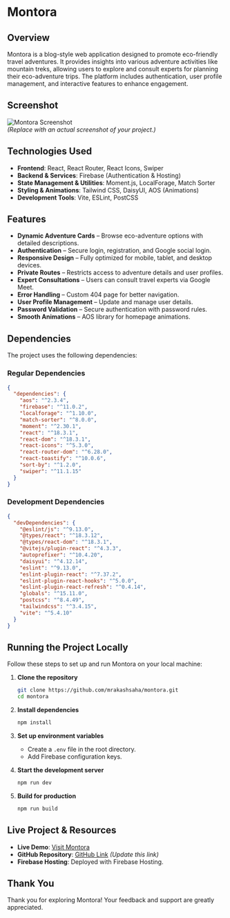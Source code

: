 # Montora

## Overview
Montora is a blog-style web application designed to promote eco-friendly travel adventures. It provides insights into various adventure activities like mountain treks, allowing users to explore and consult experts for planning their eco-adventure trips. The platform includes authentication, user profile management, and interactive features to enhance engagement.

## Screenshot
![Montora Screenshot](path/to/screenshot.png)  
*(Replace with an actual screenshot of your project.)*

## Technologies Used
- **Frontend**: React, React Router, React Icons, Swiper
- **Backend & Services**: Firebase (Authentication & Hosting)
- **State Management & Utilities**: Moment.js, LocalForage, Match Sorter
- **Styling & Animations**: Tailwind CSS, DaisyUI, AOS (Animations)
- **Development Tools**: Vite, ESLint, PostCSS

## Features
- **Dynamic Adventure Cards** – Browse eco-adventure options with detailed descriptions.
- **Authentication** – Secure login, registration, and Google social login.
- **Responsive Design** – Fully optimized for mobile, tablet, and desktop devices.
- **Private Routes** – Restricts access to adventure details and user profiles.
- **Expert Consultations** – Users can consult travel experts via Google Meet.
- **Error Handling** – Custom 404 page for better navigation.
- **User Profile Management** – Update and manage user details.
- **Password Validation** – Secure authentication with password rules.
- **Smooth Animations** – AOS library for homepage animations.

## Dependencies
The project uses the following dependencies:

### Regular Dependencies
```json
{
  "dependencies": {
    "aos": "^2.3.4",
    "firebase": "^11.0.2",
    "localforage": "^1.10.0",
    "match-sorter": "^8.0.0",
    "moment": "^2.30.1",
    "react": "^18.3.1",
    "react-dom": "^18.3.1",
    "react-icons": "^5.3.0",
    "react-router-dom": "^6.28.0",
    "react-toastify": "^10.0.6",
    "sort-by": "^1.2.0",
    "swiper": "^11.1.15"
  }
}
```

### Development Dependencies
```json
{
  "devDependencies": {
    "@eslint/js": "^9.13.0",
    "@types/react": "^18.3.12",
    "@types/react-dom": "^18.3.1",
    "@vitejs/plugin-react": "^4.3.3",
    "autoprefixer": "^10.4.20",
    "daisyui": "^4.12.14",
    "eslint": "^9.13.0",
    "eslint-plugin-react": "^7.37.2",
    "eslint-plugin-react-hooks": "^5.0.0",
    "eslint-plugin-react-refresh": "^0.4.14",
    "globals": "^15.11.0",
    "postcss": "^8.4.49",
    "tailwindcss": "^3.4.15",
    "vite": "^5.4.10"
  }
}
```

## Running the Project Locally
Follow these steps to set up and run Montora on your local machine:

1. **Clone the repository**  
   ```bash
   git clone https://github.com/mrakashsaha/montora.git
   cd montora
   ```

2. **Install dependencies**  
   ```bash
   npm install
   ```

3. **Set up environment variables**  
   - Create a `.env` file in the root directory.
   - Add Firebase configuration keys.

4. **Start the development server**  
   ```bash
   npm run dev
   ```

5. **Build for production**  
   ```bash
   npm run build
   ```

## Live Project & Resources
- **Live Demo**: [Visit Montora](https://montora-adv.web.app/)
- **GitHub Repository**: [GitHub Link](https://github.com/mrakashsaha/montora) *(Update this link)*
- **Firebase Hosting**: Deployed with Firebase Hosting.

## Thank You
Thank you for exploring Montora! Your feedback and support are greatly appreciated.
